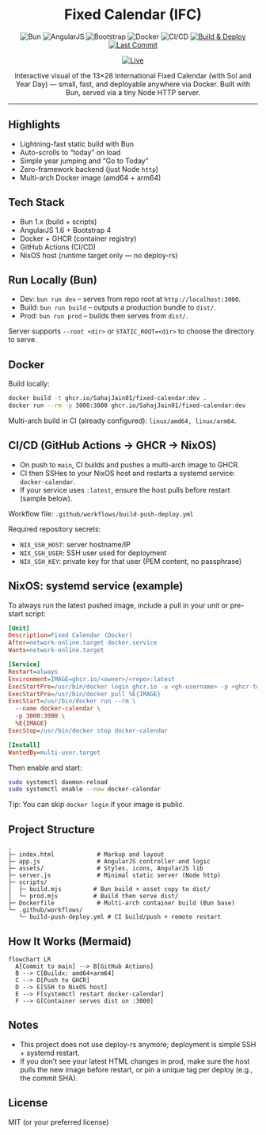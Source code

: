 <div align="center">

# Fixed Calendar (IFC)

![Bun](https://img.shields.io/badge/Bun-1.x-000000?logo=bun&logoColor=white)
![AngularJS](https://img.shields.io/badge/AngularJS-1.6-c3002f?logo=angular&logoColor=white)
![Bootstrap](https://img.shields.io/badge/Bootstrap-4.5-7952B3?logo=bootstrap&logoColor=white)
![Docker](https://img.shields.io/badge/Container-GHCR-2496ED?logo=docker&logoColor=white)
![CI/CD](https://img.shields.io/badge/CI%2FCD-GitHub%20Actions-2088FF?logo=githubactions&logoColor=white)
[![Build & Deploy](https://github.com/sahajjain01/fixed-calendar/actions/workflows/build-push-deploy.yml/badge.svg?branch=main)](https://github.com/sahajjain01/fixed-calendar/actions/workflows/build-push-deploy.yml)
[![Last Commit](https://img.shields.io/github/last-commit/sahajjain01/fixed-calendar)](https://github.com/sahajjain01/fixed-calendar/commits/main)

<!-- Demo badge: update link if you host it -->
[![Live](https://img.shields.io/badge/Live-Demo-2ea44f)](https://calendar.sahajjain.com)

Interactive visual of the 13×28 International Fixed Calendar (with Sol and Year Day) — small, fast, and deployable anywhere via Docker. Built with Bun, served via a tiny Node HTTP server.

</div>

---

## Highlights

- Lightning-fast static build with Bun
- Auto-scrolls to “today” on load
- Simple year jumping and “Go to Today”
- Zero-framework backend (just Node `http`)
- Multi-arch Docker image (amd64 + arm64)

## Tech Stack

- Bun 1.x (build + scripts)
- AngularJS 1.6 + Bootstrap 4
- Docker + GHCR (container registry)
- GitHub Actions (CI/CD)
- NixOS host (runtime target only — no deploy-rs)

## Run Locally (Bun)

- Dev: `bun run dev` – serves from repo root at `http://localhost:3000`.
- Build: `bun run build` – outputs a production bundle to `dist/`.
- Prod: `bun run prod` – builds then serves from `dist/`.

Server supports `--root <dir>` or `STATIC_ROOT=<dir>` to choose the directory to serve.

## Docker

Build locally:

```sh
docker build -t ghcr.io/SahajJain01/fixed-calendar:dev .
docker run --rm -p 3000:3000 ghcr.io/SahajJain01/fixed-calendar:dev
```

Multi-arch build in CI (already configured): `linux/amd64, linux/arm64`.

## CI/CD (GitHub Actions → GHCR → NixOS)

- On push to `main`, CI builds and pushes a multi-arch image to GHCR.
- CI then SSHes to your NixOS host and restarts a systemd service: `docker-calendar`.
- If your service uses `:latest`, ensure the host pulls before restart (sample below).

Workflow file: `.github/workflows/build-push-deploy.yml`

Required repository secrets:

- `NIX_SSH_HOST`: server hostname/IP
- `NIX_SSH_USER`: SSH user used for deployment
- `NIX_SSH_KEY`: private key for that user (PEM content, no passphrase)

## NixOS: systemd service (example)

To always run the latest pushed image, include a pull in your unit or pre-start script:

```ini
[Unit]
Description=Fixed Calendar (Docker)
After=network-online.target docker.service
Wants=network-online.target

[Service]
Restart=always
Environment=IMAGE=ghcr.io/<owner>/<repo>:latest
ExecStartPre=/usr/bin/docker login ghcr.io -u <gh-username> -p <ghcr-token>
ExecStartPre=/usr/bin/docker pull %E{IMAGE}
ExecStart=/usr/bin/docker run --rm \
  --name docker-calendar \
  -p 3000:3000 \
  %E{IMAGE}
ExecStop=/usr/bin/docker stop docker-calendar

[Install]
WantedBy=multi-user.target
```

Then enable and start:

```sh
sudo systemctl daemon-reload
sudo systemctl enable --now docker-calendar
```

Tip: You can skip `docker login` if your image is public.

## Project Structure

```
.
├─ index.html            # Markup and layout
├─ app.js                # AngularJS controller and logic
├─ assets/               # Styles, icons, AngularJS lib
├─ server.js             # Minimal static server (Node http)
├─ scripts/
│  ├─ build.mjs         # Bun build + asset copy to dist/
│  └─ prod.mjs          # Build then serve dist/
├─ Dockerfile            # Multi-arch container build (Bun base)
└─ .github/workflows/
   └─ build-push-deploy.yml # CI build/push + remote restart
```

## How It Works (Mermaid)

```mermaid
flowchart LR
  A[Commit to main] --> B[GitHub Actions]
  B --> C[Buildx: amd64+arm64]
  C --> D[Push to GHCR]
  D --> E[SSH to NixOS host]
  E --> F[systemctl restart docker-calendar]
  F --> G[Container serves dist on :3000]
```

## Notes

- This project does not use deploy-rs anymore; deployment is simple SSH + systemd restart.
- If you don’t see your latest HTML changes in prod, make sure the host pulls the new image before restart, or pin a unique tag per deploy (e.g., the commit SHA).

## License

MIT (or your preferred license)

